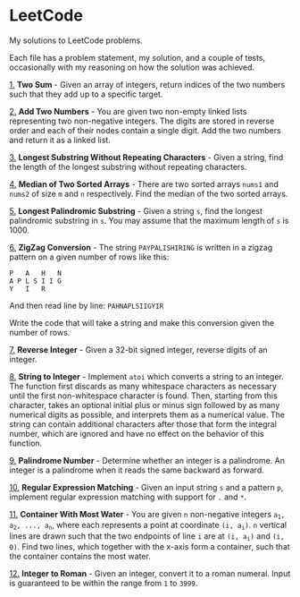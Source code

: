 # LeetCode

My solutions to LeetCode problems.

Each file has a problem statement, my solution, and a couple of tests, occasionally with my reasoning on how the 
solution was achieved.

[1.](1.py)
**Two Sum** - 
Given an array of integers, return indices of the two numbers such that they add up to a specific target.

[2.](2.py)
**Add Two Numbers** - 
You are given two non-empty linked lists representing two non-negative integers. The digits are stored in reverse 
order and each of their nodes contain a single digit. Add the two numbers and return it as a linked list.

[3.](3.py)
**Longest Substring Without Repeating Characters** - 
Given a string, find the length of the longest substring without repeating characters.

[4.](4.py)
**Median of Two Sorted Arrays** - 
There are two sorted arrays `nums1` and `nums2` of size `m` and `n` respectively.
Find the median of the two sorted arrays.

[5.](5.py)
**Longest Palindromic Substring** - 
Given a string `s`, find the longest palindromic substring in `s`. 
You may assume that the maximum length of `s` is 1000.

[6.](6.py)
**ZigZag Conversion** - 
The string `PAYPALISHIRING` is written in a zigzag pattern on a given number of rows like this:

    P   A   H   N
    A P L S I I G
    Y   I   R

And then read line by line: `PAHNAPLSIIGYIR`

Write the code that will take a string and make this conversion given the number of rows.

[7.](7.py)
**Reverse Integer** - 
Given a 32-bit signed integer, reverse digits of an integer.

[8.](8.py)
**String to Integer** - 
Implement `atoi` which converts a string to an integer. The function first discards as many whitespace characters as 
necessary until the first non-whitespace character is found. Then, starting from this character, takes an optional 
initial plus or minus sign followed by as many numerical digits as possible, and interprets them as a numerical value.
The string can contain additional characters after those that form the integral number, which are ignored and have 
no effect on the behavior of this function.

[9.](9.py)
**Palindrome Number** - 
Determine whether an integer is a palindrome. An integer is a palindrome when it reads the same backward as forward.

[10.](10.py)
**Regular Expression Matching** - 
Given an input string `s` and a pattern `p`, implement regular expression matching with support for `.` and `*`.

[11.](11.py)
**Container With Most Water** - 
You are given `n` non-negative integers <code>a<sub>1</sub>, a<sub>2</sub>, ..., a<sub>n</sub></code>, where each 
represents a point at coordinate <code>(i, a<sub>i</sub>)</code>. `n` vertical lines are drawn such that the two 
endpoints of line `i` are at <code>(i, a<sub>i</sub>)</code> and `(i, 0)`. Find two lines, which together with 
the x-axis form a container, such that the container contains the most water.

[12.](12.py)
**Integer to Roman** - 
Given an integer, convert it to a roman numeral. Input is guaranteed to be within the range from `1` to `3999`.
